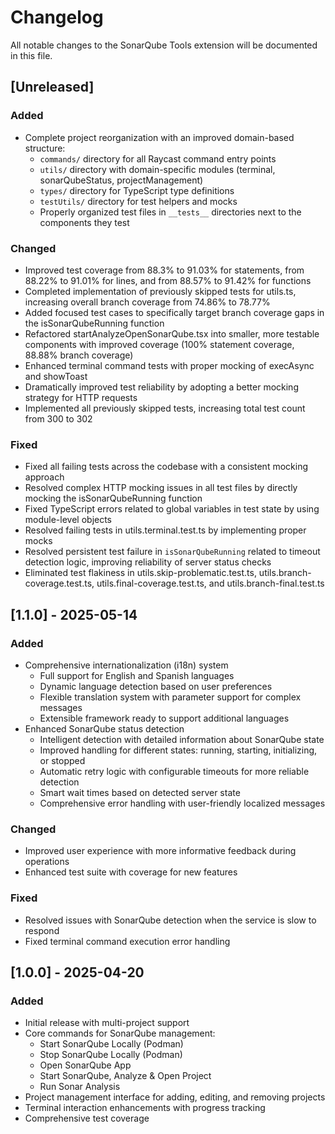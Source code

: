 # Changelog

All notable changes to the SonarQube Tools extension will be documented in this file.

## [Unreleased]

### Added
- Complete project reorganization with an improved domain-based structure:
  - `commands/` directory for all Raycast command entry points
  - `utils/` directory with domain-specific modules (terminal, sonarQubeStatus, projectManagement)
  - `types/` directory for TypeScript type definitions
  - `testUtils/` directory for test helpers and mocks
  - Properly organized test files in `__tests__` directories next to the components they test

### Changed
- Improved test coverage from 88.3% to 91.03% for statements, from 88.22% to 91.01% for lines, and from 88.57% to 91.42% for functions
- Completed implementation of previously skipped tests for utils.ts, increasing overall branch coverage from 74.86% to 78.77%
- Added focused test cases to specifically target branch coverage gaps in the isSonarQubeRunning function
- Refactored startAnalyzeOpenSonarQube.tsx into smaller, more testable components with improved coverage (100% statement coverage, 88.88% branch coverage)
- Enhanced terminal command tests with proper mocking of execAsync and showToast
- Dramatically improved test reliability by adopting a better mocking strategy for HTTP requests
- Implemented all previously skipped tests, increasing total test count from 300 to 302

### Fixed
- Fixed all failing tests across the codebase with a consistent mocking approach
- Resolved complex HTTP mocking issues in all test files by directly mocking the isSonarQubeRunning function
- Fixed TypeScript errors related to global variables in test state by using module-level objects
- Resolved failing tests in utils.terminal.test.ts by implementing proper mocks
- Resolved persistent test failure in `isSonarQubeRunning` related to timeout detection logic, improving reliability of server status checks
- Eliminated test flakiness in utils.skip-problematic.test.ts, utils.branch-coverage.test.ts, utils.final-coverage.test.ts, and utils.branch-final.test.ts

## [1.1.0] - 2025-05-14

### Added
- Comprehensive internationalization (i18n) system
  - Full support for English and Spanish languages
  - Dynamic language detection based on user preferences
  - Flexible translation system with parameter support for complex messages
  - Extensible framework ready to support additional languages
- Enhanced SonarQube status detection
  - Intelligent detection with detailed information about SonarQube state
  - Improved handling for different states: running, starting, initializing, or stopped
  - Automatic retry logic with configurable timeouts for more reliable detection
  - Smart wait times based on detected server state
  - Comprehensive error handling with user-friendly localized messages

### Changed
- Improved user experience with more informative feedback during operations
- Enhanced test suite with coverage for new features

### Fixed
- Resolved issues with SonarQube detection when the service is slow to respond
- Fixed terminal command execution error handling

## [1.0.0] - 2025-04-20

### Added
- Initial release with multi-project support
- Core commands for SonarQube management:
  - Start SonarQube Locally (Podman)
  - Stop SonarQube Locally (Podman)
  - Open SonarQube App
  - Start SonarQube, Analyze & Open Project
  - Run Sonar Analysis
- Project management interface for adding, editing, and removing projects
- Terminal interaction enhancements with progress tracking
- Comprehensive test coverage
